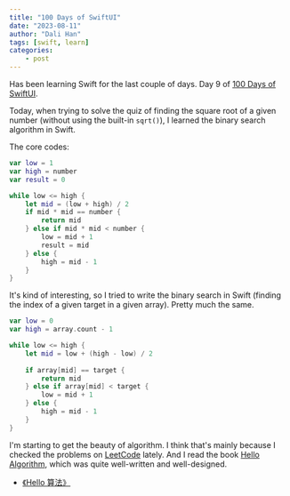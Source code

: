 ```yaml
---
title: "100 Days of SwiftUI"
date: "2023-08-11"
author: "Dali Han"
tags: [swift, learn]
categories:
    - post
---
```

Has been learning Swift for the last couple of days. Day 9 of [100 Days of SwiftUI](https://www.hackingwithswift.com/100/swiftui).

Today, when trying to solve the quiz of finding the square root of a given number (without using the built-in `sqrt()`), I learned the binary search algorithm in Swift.

The core codes: 
```swift
var low = 1
var high = number
var result = 0

while low <= high {
    let mid = (low + high) / 2
    if mid * mid == number {
        return mid
    } else if mid * mid < number {
        low = mid + 1
        result = mid
    } else {
        high = mid - 1
    }
}
```

It's kind of interesting, so I tried to write the binary search in Swift (finding the index of a given target in a given array). Pretty much the same.

```swift
var low = 0
var high = array.count - 1

while low <= high {
    let mid = low + (high - low) / 2
    
    if array[mid] == target {
        return mid
    } else if array[mid] < target {
        low = mid + 1
    } else {
        high = mid - 1
    }
}
```

I'm starting to get the beauty of algorithm. I think that's mainly because I checked the problems on [LeetCode](https://leetcode.com/) lately. And I read the book [Hello Algorithm](https://www.hello-algo.com/chapter_searching/binary_search/), which was quite well-written and well-designed.

- [《Hello 算法》](https://www.hello-algo.com/)